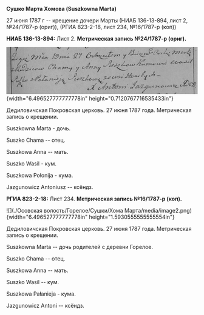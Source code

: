 **Сушко Марта Хомова (Suszkowna Marta)**

27 июня 1787 г -- крещение дочери Марты (НИАБ 136-13-894, лист 2,
№24/1787-р (ориг)), (РГИА 823-2-18, лист 234, №16/1787-р (коп))

**НИАБ 136-13-894:** Лист 2. **Метрическая запись №24/1787-р (ориг).**

![](./media/2cadcbf2191738ad867e38202ee30ec5308aa5a1.png){width="6.496527777777778in"
height="0.7120767716535433in"}

Дедиловичская Покровская церковь. 27 июня 1787 года. Метрическая запись
о крещении.

Suszkowna Marta - дочь.

Suszko Chama -- отец.

Suszkowa Anna -- мать.

Suszko Wasil - кум.

Suszkowa Połonija - кума.

Jazgunowicz Antoniusz -- ксёндз.

**РГИА 823-2-18:** Лист 234. **Метрическая запись №16/1787-р (коп).**

![](./Осовская волость/Горелое/Сушки/Хома Марта/media/image2.png){width="6.496527777777778in"
height="1.5930555555555554in"}

Дедиловичская Покровская церковь. 27 июня 1787 года. Метрическая запись
о крещении.

Suszkowna Marta -- дочь родителей с деревни Горелое.

Suszko Chama -- отец.

Suszkowa Anna -- мать.

Suszko Wasil -- кум.

Suszkowa Pałanieja - кума.

Jazgunowicz Antoni -- ксёндз.
